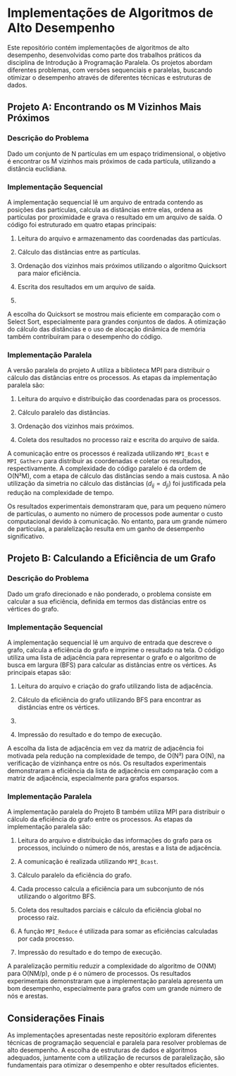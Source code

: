 #  Implementações de Algoritmos de Alto Desempenho

Este repositório contém implementações de algoritmos de alto desempenho, desenvolvidas como parte dos trabalhos práticos da disciplina de Introdução à Programação Paralela. Os projetos abordam diferentes problemas, com versões sequenciais e paralelas, buscando otimizar o desempenho através de diferentes técnicas e estruturas de dados.

##  Projeto A: Encontrando os M Vizinhos Mais Próximos

###  Descrição do Problema

Dado um conjunto de N partículas em um espaço tridimensional, o objetivo é encontrar os M vizinhos mais próximos de cada partícula, utilizando a distância euclidiana. 

###  Implementação Sequencial

A implementação sequencial lê um arquivo de entrada contendo as posições das partículas, calcula as distâncias entre elas, ordena as partículas por proximidade e grava o resultado em um arquivo de saída. 
O código foi estruturado em quatro etapas principais:

1.  Leitura do arquivo e armazenamento das coordenadas das partículas.
   
2.  Cálculo das distâncias entre as partículas.
   
3.  Ordenação dos vizinhos mais próximos utilizando o algoritmo Quicksort para maior eficiência.
   
4.  Escrita dos resultados em um arquivo de saída.
5.  
A escolha do Quicksort se mostrou mais eficiente em comparação com o Select Sort, especialmente para grandes conjuntos de dados.  A otimização do cálculo das distâncias e o uso de alocação dinâmica de memória também contribuíram para o desempenho do código.

###  Implementação Paralela

A versão paralela do projeto A utiliza a biblioteca MPI para distribuir o cálculo das distâncias entre os processos. As etapas da implementação paralela são:

1.  Leitura do arquivo e distribuição das coordenadas para os processos.
   
2.  Cálculo paralelo das distâncias.
   
3.  Ordenação dos vizinhos mais próximos. 
   
4.  Coleta dos resultados no processo raiz e escrita do arquivo de saída. 

A comunicação entre os processos é realizada utilizando `MPI_Bcast` e `MPI_Gatherv` para distribuir as coordenadas e coletar os resultados, respectivamente.  A complexidade do código paralelo é da ordem de O(N²M), com a etapa de cálculo das distâncias sendo a mais custosa. A não utilização da simetria no cálculo das distâncias ($d_{ij} = d_{ji}$) foi justificada pela redução na complexidade de tempo. 

Os resultados experimentais demonstraram que, para um pequeno número de partículas, o aumento no número de processos pode aumentar o custo computacional devido à comunicação.  No entanto, para um grande número de partículas, a paralelização resulta em um ganho de desempenho significativo.

##  Projeto B: Calculando a Eficiência de um Grafo

###  Descrição do Problema

Dado um grafo direcionado e não ponderado, o problema consiste em calcular a sua eficiência, definida em termos das distâncias entre os vértices do grafo.

###  Implementação Sequencial

A implementação sequencial lê um arquivo de entrada que descreve o grafo, calcula a eficiência do grafo e imprime o resultado na tela. 
O código utiliza uma lista de adjacência para representar o grafo e o algoritmo de busca em largura (BFS) para calcular as distâncias entre os vértices. 
As principais etapas são:

1.  Leitura do arquivo e criação do grafo utilizando lista de adjacência.
   
2.  Cálculo da eficiência do grafo utilizando BFS para encontrar as distâncias entre os vértices.
3.  
4.  Impressão do resultado e do tempo de execução. 

A escolha da lista de adjacência em vez da matriz de adjacência foi motivada pela redução na complexidade de tempo, de O(N²) para O(N), na verificação de vizinhança entre os nós. 
Os resultados experimentais demonstraram a eficiência da lista de adjacência em comparação com a matriz de adjacência, especialmente para grafos esparsos.

###  Implementação Paralela

A implementação paralela do Projeto B também utiliza MPI para distribuir o cálculo da eficiência do grafo entre os processos. 
As etapas da implementação paralela são:

1. Leitura do arquivo e distribuição das informações do grafo para os processos, incluindo o número de nós, arestas e a lista de adjacência.
2. A comunicação é realizada utilizando `MPI_Bcast`. 
   
4.  Cálculo paralelo da eficiência do grafo.
5. Cada processo calcula a eficiência para um subconjunto de nós utilizando o algoritmo BFS. 
   
6.  Coleta dos resultados parciais e cálculo da eficiência global no processo raiz. 
7.   A função `MPI_Reduce` é utilizada para somar as eficiências calculadas por cada processo.
   
8.  Impressão do resultado e do tempo de execução. 

A paralelização permitiu reduzir a complexidade do algoritmo de O(NM) para O(NM/p), onde p é o número de processos.  Os resultados experimentais demonstraram que a implementação paralela apresenta um bom desempenho, especialmente para grafos com um grande número de nós e arestas.

##  Considerações Finais

As implementações apresentadas neste repositório exploram diferentes técnicas de programação sequencial e paralela para resolver problemas de alto desempenho. A escolha de estruturas de dados e algoritmos adequados, juntamente com a utilização de recursos de paralelização, são fundamentais para otimizar o desempenho e obter resultados eficientes.
